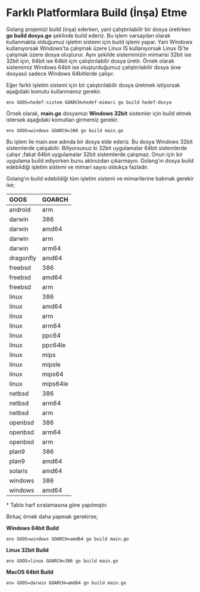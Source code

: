 # Farklı Platformlara Build \(İnşa\) Etme

Golang projemizi build \(inşa\) ederken, yani çalıştırılabilir bir dosya üretirken **go build dosya.go** şeklinde build ederiz. Bu işlem varsayılan olarak kullanmakta olduğumuz işletim sistemi için build işlemi yapar. Yani Windows kullanıyorsak Windows’ta çalışmak üzere Linux İS kullanıyorsak Linux İS’te çalışmak üzere dosya oluşturur. Aynı şekilde sistemimizin mimarisi 32bit ise 32bit için, 64bit ise 64bit için çalıştırılabilir dosya üretir. Örnek olarak sistemimiz Windows 64bit ise oluşturduğumuz çalıştırılabilir dosya \(exe dosyası\) sadece Windows 64bitlerde çalışır.

Eğer farklı işletim sistemi için bir çalıştırılabilir dosya üretmek istiyorsak aşağıdaki komutu kullanmamız gerekir.

`env GOOS=hedef-sistem GOARCH=hedef-mimari go build hedef-dosya`

Örnek olarak, **main.go** dosyamızı **Windows 32bit** sistemler için build etmek istersek aşağıdaki komutları girmemiz gerekir.

`env GOOS=windows GOARCH=386 go build main.go`

Bu işlem ile main.exe adında bir dosya elde ederiz. Bu dosya Windows 32bit sistemlerde çalışabilir. Biliyorsunuz ki 32bit uygulamalar 64bit sistemlerde çalışır ;fakat 64bit uygulamalar 32bit sistemlerde çalışmaz. Onun için bir uygulama build ediyorken bunu aklınızdan çıkarmayın. Golang’ın dosya build edebildiği işletim sistemi ve mimari sayısı oldukça fazladır.

Golang’ın build edebildiği tüm işletim sistemi ve mimarilerine bakmak gerekir ise;

| GOOS | GOARCH |
| :--- | :--- |
| android | arm |
| darwin | 386 |
| darwin | amd64 |
| darwin | arm |
| darwin | arm64 |
| dragonfly | amd64 |
| freebsd | 386 |
| freebsd | amd64 |
| freebsd | arm |
| linux | 386 |
| linux | amd64 |
| linux | arm |
| linux | arm64 |
| linux | ppc64 |
| linux | ppc64le |
| linux | mips |
| linux | mipsle |
| linux | mips64 |
| linux | mips64le |
| netbsd | 386 |
| netbsd | arm64 |
| netbsd | arm |
| openbsd | 386 |
| openbsd | arm64 |
| openbsd | arm |
| plan9 | 386 |
| plan9 | amd64 |
| solaris | amd64 |
| windows | 386 |
| windows | amd64 |

\* Tablo harf sıralamasına göre yapılmıştır.

Birkaç örnek daha yapmak gerekirse;

**Windows 64bit Build**

`env GOOS=windows GOARCH=amd64 go build main.go`

**Linux 32bit Build**

`env GOOS=linux GOARCH=386 go build main.go`

**MacOS 64bit Build**

`env GOOS=darwin GOARCH=amd64 go build main.go`

